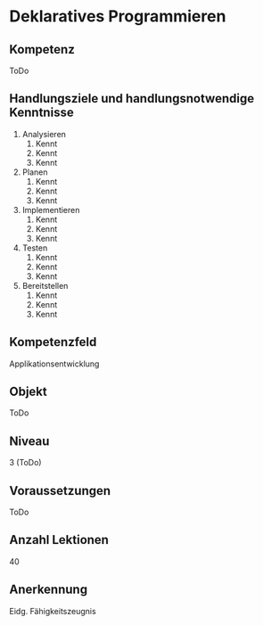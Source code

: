 # Deklaratives Programmieren

## Kompetenz
ToDo

## Handlungsziele und handlungsnotwendige Kenntnisse
1. Analysieren
   1. Kennt
   1. Kennt
   1. Kennt
1. Planen
   1. Kennt
   1. Kennt
   1. Kennt
1. Implementieren
   1. Kennt
   1. Kennt
   1. Kennt
1. Testen
   1. Kennt
   1. Kennt
   1. Kennt
1. Bereitstellen
   1. Kennt
   1. Kennt
   1. Kennt

## Kompetenzfeld
Applikationsentwicklung

## Objekt
ToDo

## Niveau
3 (ToDo)

## Voraussetzungen
ToDo

## Anzahl Lektionen
40

## Anerkennung
Eidg. Fähigkeitszeugnis